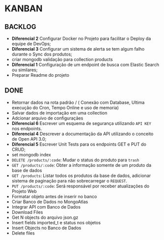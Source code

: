 # KANBAN

## BACKLOG

- **Diferencial 2** Configurar Docker no Projeto para facilitar o Deploy da equipe de DevOps;
- **Diferencial 3** Configurar um sistema de alerta se tem algum falho durante o Sync dos produtos;
- criar mongodb validação para collection products
- **Diferencial 1** Configuração de um endpoint de busca com Elastic Search ou similares;
- Preparar Readme do projeto

## DONE

- Retornar dados na rota padrão / ( Conexão com Database, Ultima execução do Cron, Tempo Online e uso de memoria)
- Salvar dados de importação em uma collection
- Adcionar arquivo de configuraçães
- **Diferencial 6** Escrever um esquema de segurança utilizando `API KEY` nos endpoints.
- **Diferencial 4** Descrever a documentação da API utilizando o conceito de Open API 3.0;
- **Diferencial 5** Escrever Unit Tests para os endpoints  GET e PUT do CRUD;
- set mongodb index
- `DELETE /products/:code`: Mudar o status do produto para `trash`
- `GET /products/:code`: Obter a informação somente de um produto da base de dados
- `GET /products`: Listar todos os produtos da base de dados, adicionar sistema de paginação para não sobrecarregar o `REQUEST`.
- `PUT /products/:code`: Será responsável por receber atualizações do Projeto Web
- Formatar objeto antes de inserir no banco
- Criar Banco de Dados no MongoAtlas
- Integrar API com Banco de Dados
- Download Files
- Get N objects do arquivo json.gz
- Insert fields imported_t e status nos objetos
- Insert Objects no Banco de Dados
- Delete files
